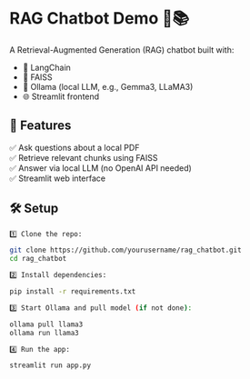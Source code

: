 # RAG Chatbot Demo 🤖📚

A Retrieval-Augmented Generation (RAG) chatbot built with:
- 🧠 LangChain
- 🔗 FAISS
- 💬 Ollama (local LLM, e.g., Gemma3, LLaMA3)
- 🌐 Streamlit frontend

## 🚀 Features

✅ Ask questions about a local PDF  
✅ Retrieve relevant chunks using FAISS  
✅ Answer via local LLM (no OpenAI API needed)  
✅ Streamlit web interface

## 🛠 Setup
```bash
1️⃣ Clone the repo:

git clone https://github.com/yourusername/rag_chatbot.git
cd rag_chatbot

2️⃣ Install dependencies:

pip install -r requirements.txt

3️⃣ Start Ollama and pull model (if not done):

ollama pull llama3
ollama run llama3

4️⃣ Run the app:

streamlit run app.py
